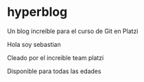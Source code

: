 # hyperblog
Un blog increíble para el curso de Git en Platzi

Hola soy sebastian

Cleado por el increible team platzi

Disponible para todas las edades

